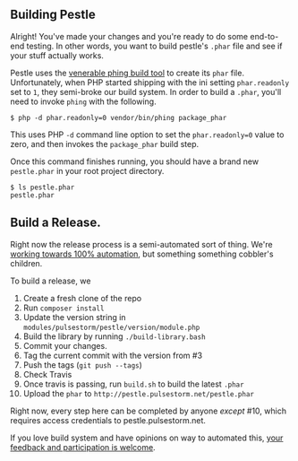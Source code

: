 ## Building Pestle

Alright!  You've made your changes and you're ready to do some end-to-end testing.  In other words, you want to build pestle's `.phar` file and see if your stuff actually works.

Pestle uses the [venerable phing build tool](https://www.phing.info/) to create its `phar` file.  Unfortunately, when PHP started shipping with the ini setting `phar.readonly` set to `1`, they semi-broke our build system.  In order to build a `.phar`, you'll need to invoke `phing` with the following.

```
$ php -d phar.readonly=0 vendor/bin/phing package_phar
```

This uses PHP `-d` command line option to set the `phar.readonly=0` value to zero, and then invokes the `package_phar` build step.

Once this command finishes running, you should have a brand new `pestle.phar` in your root project directory.

```
$ ls pestle.phar
pestle.phar
```

## Build a Release.

Right now the release process is a semi-automated sort of thing. We're [working towards 100% automation](https://github.com/astorm/pestle/issues/472), but something something cobbler's children.

To build a release, we

1. Create a fresh clone of the repo
2. Run `composer install`
3. Update the version string in `modules/pulsestorm/pestle/version/module.php`
4. Build the library by running `./build-library.bash`
5. Commit your changes.
6. Tag the current commit with the version from #3
7. Push the tags (`git push --tags`)
8. Check Travis
9. Once travis is passing, run `build.sh` to build the latest `.phar`
10. Upload the `phar` to `http://pestle.pulsestorm.net/pestle.phar`

Right now, every step here can be completed by anyone _except_ #10, which requires access credentials to pestle.pulsestorm.net.

If you love build system and have opinions on way to automated this, [your feedback and participation is welcome](https://github.com/astorm/pestle/issues/472).

